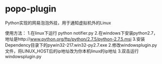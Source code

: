 popo-plugin
===========

Python实现的网易泡泡外挂，用于通知虚拟机外的Linux

使用方法：
1.在linux下运行 python notifier.py
2.在windows下安装python2.7，地址是http://www.python.org/ftp/python/2.7.5/python-2.7.5.msi
3.安装Dependency目录下的pywin32-217.win32-py2.7.exe
2.修改windowsplugin.py文件，将LINUX_HOST后的ip地址改为你本机linux的ip地址
3.双击运行windowsplugin.py
